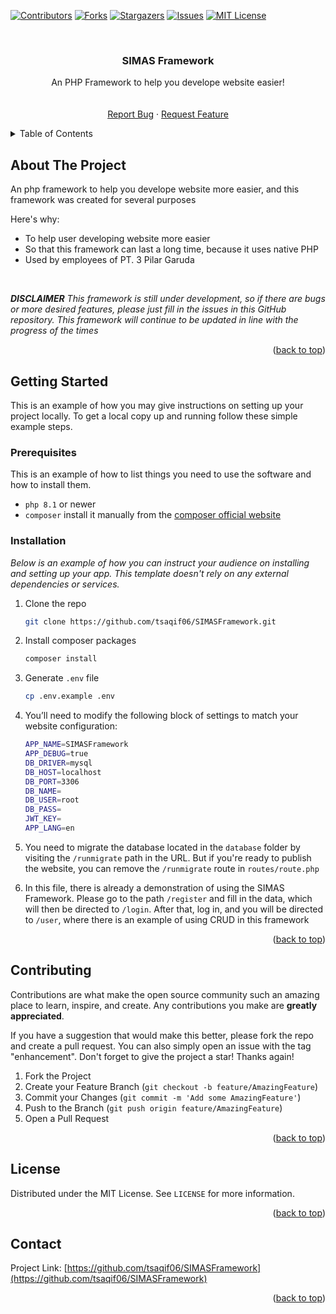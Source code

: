 <a name="readme-top"></a>

[![Contributors][contributors-shield]][contributors-url]
[![Forks][forks-shield]][forks-url]
[![Stargazers][stars-shield]][stars-url]
[![Issues][issues-shield]][issues-url]
[![MIT License][license-shield]][license-url]

<br />
<div align="center">

  <h3 align="center">SIMAS Framework</h3>

  <p align="center">
    An PHP Framework to help you develope website easier!
    <br />
    <br />
    <br />
    <a href="https://github.com/tsaqif06/SIMASFramework/issues">Report Bug</a>
    ·
    <a href="https://github.com/tsaqif06/SIMASFramework/issues">Request Feature</a>
  </p>
</div>

<details>
  <summary>Table of Contents</summary>
  <ol>
    <li>
      <a href="#about-the-project">About The Project</a>
    </li>
    <li>
      <a href="#getting-started">Getting Started</a>
      <ul>
        <li><a href="#prerequisites">Prerequisites</a></li>
        <li><a href="#installation">Installation</a></li>
      </ul>
    </li>
    <li><a href="#contributing">Contributing</a></li>
    <li><a href="#license">License</a></li>
    <li><a href="#contact">Contact</a></li>
  </ol>
</details>

## About The Project

An php framework to help you develope website more easier, and this framework was created for several purposes

Here's why:

- To help user developing website more easier
- So that this framework can last a long time, because it uses native PHP
- Used by employees of PT. 3 Pilar Garuda

<br>

**_DISCLAIMER_**
_This framework is still under development, so if there are bugs or more desired features, please just fill in the issues in this GitHub repository. This framework will continue to be updated in line with the progress of the times_

<p align="right">(<a href="#readme-top">back to top</a>)</p>

<!-- GETTING STARTED -->

## Getting Started

This is an example of how you may give instructions on setting up your project locally.
To get a local copy up and running follow these simple example steps.

### Prerequisites

This is an example of how to list things you need to use the software and how to install them.

- ```php 8.1``` or newer
- ```composer```
  install it manually from the [composer official website](https://getcomposer.org/)

### Installation

_Below is an example of how you can instruct your audience on installing and setting up your app. This template doesn't rely on any external dependencies or services._

1. Clone the repo
   ```sh
   git clone https://github.com/tsaqif06/SIMASFramework.git
   ```
2. Install composer packages
   ```sh
   composer install
   ```
3. Generate `.env` file

   ```sh
   cp .env.example .env
   ```

4. You’ll need to modify the following block of settings to match your website configuration:
   ```sh
   APP_NAME=SIMASFramework
   APP_DEBUG=true
   DB_DRIVER=mysql
   DB_HOST=localhost
   DB_PORT=3306
   DB_NAME=
   DB_USER=root
   DB_PASS=
   JWT_KEY=
   APP_LANG=en
   ```
5. You need to migrate the database located in the `database` folder by visiting the `/runmigrate` path in the URL. But if you're ready to publish the website, you can remove the `/runmigrate` route in `routes/route.php`

6. In this file, there is already a demonstration of using the SIMAS Framework. Please go to the path ```/register``` and fill in the data, which will then be directed to ```/login```. After that, log in, and you will be directed to ```/user```, where there is an example of using CRUD in this framework


<p align="right">(<a href="#readme-top">back to top</a>)</p>

<!-- CONTRIBUTING -->

## Contributing

Contributions are what make the open source community such an amazing place to learn, inspire, and create. Any contributions you make are **greatly appreciated**.

If you have a suggestion that would make this better, please fork the repo and create a pull request. You can also simply open an issue with the tag "enhancement".
Don't forget to give the project a star! Thanks again!

1. Fork the Project
2. Create your Feature Branch (`git checkout -b feature/AmazingFeature`)
3. Commit your Changes (`git commit -m 'Add some AmazingFeature'`)
4. Push to the Branch (`git push origin feature/AmazingFeature`)
5. Open a Pull Request

<p align="right">(<a href="#readme-top">back to top</a>)</p>

<!-- LICENSE -->

## License

Distributed under the MIT License. See `LICENSE` for more information.

<p align="right">(<a href="#readme-top">back to top</a>)</p>

<!-- CONTACT -->

## Contact

Project Link: [https://github.com/tsaqif06/SIMASFramework](https://github.com/tsaqif06/SIMASFramework)

<p align="right">(<a href="#readme-top">back to top</a>)</p>

[contributors-shield]: https://img.shields.io/github/contributors/tsaqif06/SIMASFramework.svg?style=for-the-badge
[contributors-url]: https://github.com/tsaqif06/SIMASFramework/graphs/contributors
[forks-shield]: https://img.shields.io/github/forks/tsaqif06/SIMASFramework.svg?style=for-the-badge
[forks-url]: https://github.com/tsaqif06/SIMASFramework/network/members
[stars-shield]: https://img.shields.io/github/stars/tsaqif06/SIMASFramework.svg?style=for-the-badge
[stars-url]: https://github.com/tsaqif06/SIMASFramework/stargazers
[issues-shield]: https://img.shields.io/github/issues/tsaqif06/SIMASFramework.svg?style=for-the-badge
[issues-url]: https://github.com/tsaqif06/SIMASFramework/issues
[license-shield]: https://img.shields.io/github/license/tsaqif06/SIMASFramework.svg?style=for-the-badge
[license-url]: https://github.com/tsaqif06/SIMASFramework/blob/master/LICENSE.txt
[linkedin-shield]: https://img.shields.io/badge/-LinkedIn-black.svg?style=for-the-badge&logo=linkedin&colorB=555
[linkedin-url]: https://linkedin.com/in/tsaqif06
[product-screenshot]: images/screenshot.png
[Next.js]: https://img.shields.io/badge/next.js-000000?style=for-the-badge&logo=nextdotjs&logoColor=white
[PHP-url]: https://www.php.net/
[React.js]: https://img.shields.io/badge/React-20232A?style=for-the-badge&logo=react&logoColor=61DAFB
[React-url]: https://reactjs.org/
[Vue.js]: https://img.shields.io/badge/Vue.js-35495E?style=for-the-badge&logo=vuedotjs&logoColor=4FC08D
[Vue-url]: https://vuejs.org/
[Angular.io]: https://img.shields.io/badge/Angular-DD0031?style=for-the-badge&logo=angular&logoColor=white
[Angular-url]: https://angular.io/
[Svelte.dev]: https://img.shields.io/badge/Svelte-4A4A55?style=for-the-badge&logo=svelte&logoColor=FF3E00
[Svelte-url]: https://svelte.dev/
[Laravel.com]: https://img.shields.io/badge/Laravel-FF2D20?style=for-the-badge&logo=laravel&logoColor=white
[Laravel-url]: https://laravel.com
[Bootstrap.com]: https://img.shields.io/badge/Bootstrap-563D7C?style=for-the-badge&logo=bootstrap&logoColor=white
[Bootstrap-url]: https://getbootstrap.com
[JQuery.com]: https://img.shields.io/badge/jQuery-0769AD?style=for-the-badge&logo=jquery&logoColor=white
[JQuery-url]: https://jquery.com
